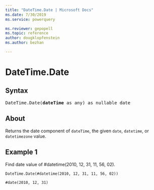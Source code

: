 ```yaml
---
title: "DateTime.Date | Microsoft Docs"
ms.date: 7/30/2019
ms.service: powerquery

ms.reviewer: gepopell
ms.topic: reference
author: dougklopfenstein
ms.author: bezhan

---
```

# DateTime.Date

## Syntax

<pre>
DateTime.Date(<b>dateTime</b> as any) as nullable date 
</pre>
  
## About  
Returns the date component of `dateTime`, the given `date`, `datetime`, or `datetimezone` value.

## Example 1
Find date value of #datetime(2010, 12, 31, 11, 56, 02).

```powerquery-m
DateTime.Date(#datetime(2010, 12, 31, 11, 56, 02))
```

`#date(2010, 12, 31)`
